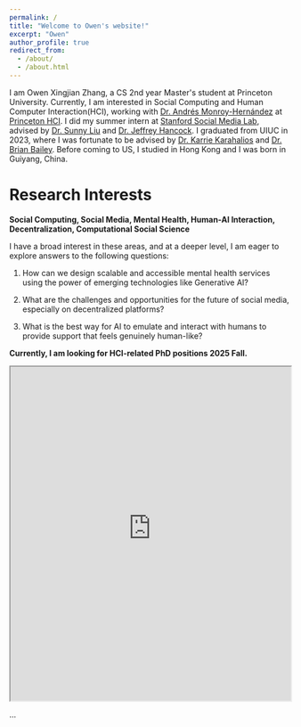 ```yaml
---
permalink: /
title: "Welcome to Owen's website!"
excerpt: "Owen"
author_profile: true
redirect_from: 
  - /about/
  - /about.html
---
```


I am Owen Xingjian Zhang, a CS 2nd year Master's student at Princeton University. Currently, I am interested in Social Computing and Human Computer Interaction(HCI), working with [Dr. Andrés Monroy-Hernández](https://www.andresmh.com/) at [Princeton HCI](https://hci.princeton.edu/). I did my summer intern at [Stanford Social Media Lab](https://sml.stanford.edu/), advised by [Dr. Sunny Liu](https://sml.stanford.edu/people/sunny-xun-liu) and [Dr. Jeffrey Hancock](https://sml.stanford.edu/people/jeff-hancock). I graduated from UIUC in 2023, where I was fortunate to be advised by [Dr. Karrie Karahalios](https://cs.illinois.edu/about/people/faculty/kkarahal) and [Dr. Brian Bailey](https://cs.illinois.edu/about/people/faculty/bpbailey). Before coming to US, I studied in Hong Kong and I was born in Guiyang, China.

Research Interests
======
**Social Computing, Social Media, Mental Health, Human-AI Interaction, Decentralization, Computational Social Science**

I have a broad interest in these areas, and at a deeper level, I am eager to explore answers to the following questions:

1. How can we design scalable and accessible mental health services using the power of emerging technologies like Generative AI?

1. What are the challenges and opportunities for the future of social media, especially on decentralized platforms?

1. What is the best way for AI to emulate and interact with humans to provide support that feels genuinely human-like?

**Currently, I am looking for HCI-related PhD positions 2025 Fall.**

<iframe src="https://virtual-owen-0033e3bcabb0.herokuapp.com/" width="100%" height="600px"></iframe>

...
